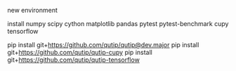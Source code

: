 new environment

install numpy scipy cython matplotlib pandas pytest pytest-benchmark cupy tensorflow

pip install git+https://github.com/qutip/qutip@dev.major
pip install git+https://github.com/qutip/qutip-cupy
pip install git+https://github.com/qutip/qutip-tensorflow